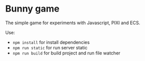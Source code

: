 # Bunny game

The simple game for experiments with Javascript, PIXI and ECS.

Use:
* `npm install` for install dependencies
* `npm run static` for run server static
* `npm run build` for build project and run file watcher
